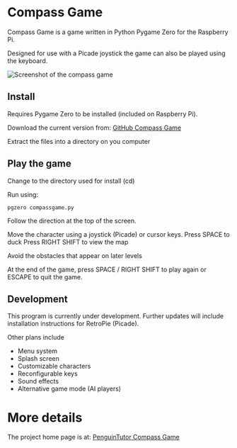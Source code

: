 # Compass Game
Compass Game is a game written in Python Pygame Zero for the Raspberry Pi.

Designed for use with a Picade joystick the game can also be played using the keyboard. 

![Screenshot of the compass game](http://www.penguintutor.com/projects/images/compassgame01.png)

## Install
Requires Pygame Zero to be installed (included on Raspberry Pi). 

Download the current version from: [GitHub Compass Game](https://github.com/penguintutor/compassgame/archive/master.zip)

Extract the files into a directory on you computer


## Play the game

Change to the directory used for install (cd)

Run using:

`pgzero compassgame.py`

Follow the direction at the top of the screen.

Move the character using a joystick (Picade) or cursor keys. 
Press SPACE to duck
Press RIGHT SHIFT to view the map

Avoid the obstacles that appear on later levels

At the end of the game, press SPACE / RIGHT SHIFT to play again or ESCAPE to quit the game.



## Development
This program is currently under development. Further updates will include installation instructions for RetroPie (Picade).

Other plans include
* Menu system
* Splash screen
* Customizable characters
* Reconfigurable keys
* Sound effects
* Alternative game mode (AI players)

# More details

The project home page is at: [PenguinTutor Compass Game](http://www.penguintutor.com/projects/compass-game)